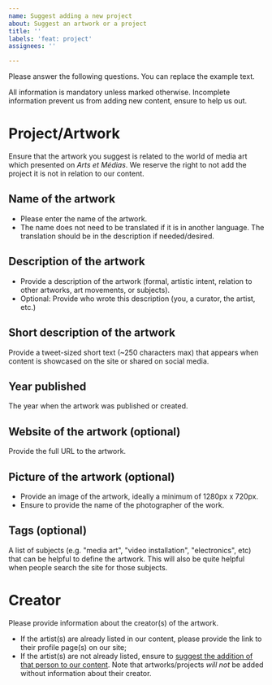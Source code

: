 ```yaml
---
name: Suggest adding a new project
about: Suggest an artwork or a project
title: ''
labels: 'feat: project'
assignees: ''

---
```


Please answer the following questions. You can replace the example text.

All information is mandatory unless marked otherwise. Incomplete information prevent us from adding new content, ensure to help us out.


# Project/Artwork

Ensure that the artwork you suggest is related to the world of media art which presented on *Arts et Médias*. We reserve the right to not add the project it is not in relation to our content.

## Name of the artwork
- Please enter the name of the artwork.
- The name does not need to be translated if it is in another language. The translation should be in the description if needed/desired.

## Description of the artwork
- Provide a description of the artwork (formal, artistic intent, relation to other artworks, art movements, or subjects).
- Optional: Provide who wrote this description (you, a curator, the artist, etc.)

## Short description of the artwork
Provide a tweet-sized short text (~250 characters max) that appears when content is showcased on the site or shared on social media.

## Year published
The year when the artwork was published or created.

## Website of the artwork (optional)
Provide the full URL to the artwork.

## Picture of the artwork (optional)
- Provide an image of the artwork, ideally a minimum of 1280px x 720px.
- Ensure to provide the name of the photographer of the work.

## Tags (optional)
A list of subjects (e.g. "media art", "video installation", "electronics", etc) that can be helpful to define the artwork. This will also be quite helpful when people search the site for those subjects.


# Creator

Please provide information about the creator(s) of the artwork.
- If the artist(s) are already listed in our content, please provide the link to their profile page(s) on our site;
- If the artist(s) are not already listed, ensure to [suggest the addition of that person to our content](https://github.com/jansensan/arts-et-medias/issues/new?labels=feat%3A+people&template=suggest-adding-a-new-person.md). Note that artworks/projects *will not* be added without information about their creator.
